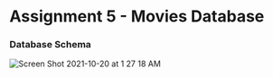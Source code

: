 # Assignment 5 - Movies Database
### Database Schema
![Screen Shot 2021-10-20 at 1 27 18 AM](https://user-images.githubusercontent.com/3328606/138039601-0eb225a9-4cc2-4d16-9142-cc711313c969.png)

